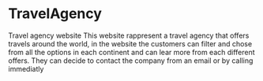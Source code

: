 # TravelAgency
Travel agency website
This website rappresent a travel agency that offers travels around the world, in the website the customers can filter and chose from all the options in each continent and can lear more from each different offers.
They can decide to contact the company from an email or by calling immediatly
